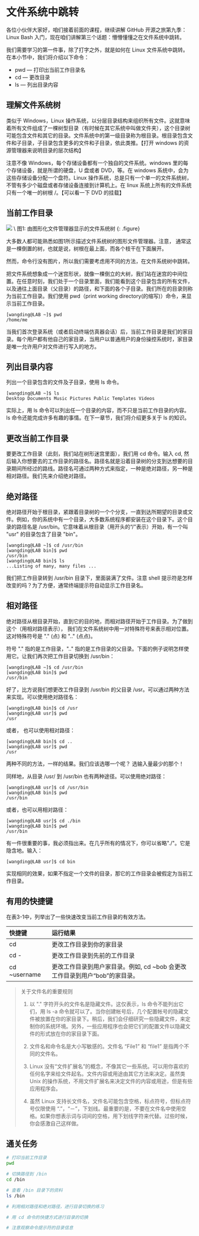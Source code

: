 # 文件系统中跳转

各位小伙伴大家好，咱们接着前面的课程，继续讲解 GitHub 开源之旅第九季：Linux Bash 入门，现在咱们讲解第三个话题：懵懵懂懂之在文件系统中跳转。

我们需要学习的第一件事，除了打字之外，就是如何在 Linux 文件系统中跳转。在本小节中，我们将介绍以下命令：

- pwd — 打印出当前工作目录名
- cd — 更改目录
- ls — 列出目录内容

## 理解文件系统树

类似于 Windows，Linux 操作系统，以分层目录结构来组织所有文件。这就意味着所有文件组成了一棵树型目录（有时候在其它系统中叫做文件夹），这个目录树可能包含文件和其它的目录。文件系统中的第一级目录称为根目录。根目录包含文件和子目录，子目录包含更多的文件和子目录，依此类推。【打开 windows 的资源管理器来说明目录的层次结构】

注意不像 Windows，每个存储设备都有一个独自的文件系统。windows 里的每个存储设备，就是所谓的硬盘，U 盘或者 DVD，等。在 windows 系统中，会为这些存储设备分配一个盘符。Linux 操作系统，总是只有一个单一的文件系统树，不管有多少个磁盘或者存储设备连接到计算机上。在 linux 系统上所有的文件系统只有一个唯一的树根 /。【可以看一下 DVD 的挂载】

## 当前工作目录

![](../images/3.png) \\
图1: 由图形化文件管理器显示的文件系统树
{: .figure}

大多数人都可能熟悉如图1所示描述文件系统树的图形文件管理器。注意， 通常这是一棵倒置的树，也就是说，树根在最上面，而各个枝干在下面展开。

然而，命令行没有图片，所以我们需要考虑用不同的方法，在文件系统树中跳转。

把文件系统想象成一个迷宫形状，就像一棵倒立的大树，我们站在迷宫的中间位置。在任意时刻，我们处于一个目录里面，我们能看到这个目录包含的所有文件，以及通往上面目录（父目录）的路径，和下面的各个子目录。我们所在的目录则称为当前工作目录。我们使用 pwd（print working directory(的缩写)）命令，来显示当前工作目录。

    [wangding@LAB ~]$ pwd
    /home/me

当我们首次登录系统（或者启动终端仿真器会话）后，当前工作目录是我们的家目录。每个用户都有他自己的家目录，当用户以普通用户的身份操控系统时，家目录是唯一允许用户对文件进行写入的地方。

## 列出目录内容

列出一个目录包含的文件及子目录，使用 ls 命令。

    [wangding@LAB ~]$ ls
    Desktop Documents Music Pictures Public Templates Videos

实际上，用 ls 命令可以列出任一个目录的内容，而不只是当前工作目录的内容。ls 命令还能完成许多有趣的事情。在下一章节，我们将介绍更多关于 ls 的知识。

## 更改当前工作目录

要更改工作目录（此刻，我们站在树形迷宫里面），我们用 cd 命令。输入 cd, 然后输入你想要去的工作目录的路径名。路径名就是沿着目录树的分支到达想要的目录期间所经过的路线。路径名可通过两种方式来指定，一种是绝对路径，另一种是相对路径。我们先来介绍绝对路径。

## 绝对路径

绝对路径开始于根目录，紧跟着目录树的一个个分支，一直到达所期望的目录或文件。例如，你的系统中有一个目录，大多数系统程序都安装在这个目录下。这个目录的路径名是 /usr/bin。它意味着从根目录（用开头的“/"表示）开始，有一个叫 "usr" 的目录包含了目录 "bin"。

    [wangding@LAB ~]$ cd /usr/bin
    [wangding@LAB bin]$ pwd
    /usr/bin
    [wangding@LAB bin]$ ls
    ...Listing of many, many files ...

我们把工作目录转到 /usr/bin 目录下，里面装满了文件。注意 shell 提示符是怎样改变的吗？为了方便，通常终端提示符自动显示工作目录名。

## 相对路径

绝对路径从根目录开始，直到它的目的地，而相对路径开始于工作目录。为了做到这个（用相对路径表示）， 我们在文件系统树中用一对特殊符号来表示相对位置。这对特殊符号是 "." (点) 和 ".." (点点)。

符号 "." 指的是工作目录，".." 指的是工作目录的父目录。下面的例子说明怎样使用它。让我们再次把工作目录切换到 /usr/bin：

    [wangding@LAB ~]$ cd /usr/bin
    [wangding@LAB bin]$ pwd
    /usr/bin

好了，比方说我们想更改工作目录到 /usr/bin 的父目录 /usr。可以通过两种方法来实现。可以使用绝对路径名：

    [wangding@LAB bin]$ cd /usr
    [wangding@LAB usr]$ pwd
    /usr

或者， 也可以使用相对路径：

    [wangding@LAB bin]$ cd ..
    [wangding@LAB usr]$ pwd
    /usr

两种不同的方法，一样的结果。我们应该选哪一个呢？ 选输入量最少的那个！

同样地，从目录 /usr/ 到 /usr/bin 也有两种途径。可以使用绝对路径：

    [wangding@LAB usr]$ cd /usr/bin
    [wangding@LAB bin]$ pwd
    /usr/bin

或者，也可以用相对路径：

    [wangding@LAB usr]$ cd ./bin
    [wangding@LAB bin]$ pwd
    /usr/bin

有一件很重要的事，我必须指出来。在几乎所有的情况下，你可以省略"./"。它是隐含地。输入：

    [wangding@LAB usr]$ cd bin

实现相同的效果，如果不指定一个文件的目录，那它的工作目录会被假定为当前工作目录。

## 有用的快捷键

在表3-1中，列举出了一些快速改变当前工作目录的有效方法。

|  快捷键  |  运行结果  |
|:------   | :--------- |
| cd       | 更改工作目录到你的家目录  |
| cd -     | 更改工作目录到先前的工作目录  |
| cd ~username | 更改工作目录到用户家目录。例如, cd ~bob 会更改工作目录到用户“bob”的家目录。  |

>
>关于文件名的重要规则
>
>1. 以 "." 字符开头的文件名是隐藏文件。这仅表示，ls 命令不能列出它们，用 ls -a 命令就可以了。当你创建帐号后，几个配置帐号的隐藏文件被放置在你的家目录下。稍后，我们会仔细研究一些隐藏文件，来定制你的系统环境。另外，一些应用程序也会把它们的配置文件以隐藏文件的形式放在你的家目录下面。
>
>2. 文件名和命令名是大小写敏感的。文件名 “File1” 和 “file1” 是指两个不同的文件名。
>
>3. Linux 没有“文件扩展名”的概念，不像其它一些系统。可以用你喜欢的任何名字来给文件起名。文件内容或用途由其它方法来决定。虽然类 Unix 的操作系统，不用文件扩展名来决定文件的内容或用途，但是有些应用程序会。
>
>4. 虽然 Linux 支持长文件名，文件名可能包含空格，标点符号，但标点符号仅限使用 “.”，“－”，下划线。最重要的是，不要在文件名中使用空格。如果你想表示词与词间的空格，用下划线字符来代替。过些时候，你会感激自己这样做。

## 通关任务

```bash
# 打印当前工作目录
pwd

# 切换路径到 /bin
cd /bin

# 查看 /bin 目录下的资料
ls /bin

# 利用相对路径和绝对路径，进行目录切换的练习

# 用 cd 命令的快捷方式进行目录的切换

# 注意观察命令提示符的目录信息
```
